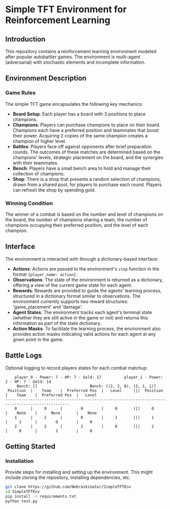 # Simple TFT Environment for Reinforcement Learning

## Introduction

This repository contains a reinforcement learning environment modeled after popular autobattler games. The environment is multi-agent (adversarial) with stochastic elements and incomplete information.

## Environment Description

### Game Rules

The simple TFT game encapsulates the following key mechanics:

- **Board Setup**: Each player has a board with 3 positions to place champions. 
- **Champions**: Players can purchase champions to place on their board. Champions each have a preferred position and teammates that boost their power. Acquiring 2 copies of the same champion creates a champion of higher level.
- **Battles**: Players face off against opponents after brief preparation rounds. The outcomes of these matches are determined based on the champions' levels, strategic placement on the board, and the synergies with their teammates.
- **Bench**: Players have a small bench area to hold and manage their collection of champions.
- **Shop**: There is a shop that presents a random selection of champions, drawn from a shared pool, for players to purchase each round. Players can refresh the shop by spending gold.

### Winning Condition

The winner of a combat is based on the number and level of champions on the board, the number of champions sharing a team, the number of champions occupying their preferred position, and the level of each champion.

## Interface

The environment is interacted with through a dictionary-based interface:

- **Actions**: Actions are passed to the environment's `step` function in the format `{player_name: action}`.
- **Observations**: The state of the environment is returned as a dictionary, offering a view of the current game state for each agent.
- **Rewards**: Rewards are provided to guide the agents' learning process, structured in a dictionary format similar to observations. The environment currently supports two reward structures: 'game_placement' and 'damage'.
- **Agent States**: The environment tracks each agent's terminal state (whether they are still active in the game or not) and returns this information as part of the state dictionary.
- **Action Masks**: To facilitate the learning process, the environment also provides action masks indicating valid actions for each agent at any given point in the game.

## Battle Logs

Optional logging to record players states for each combat matchup:

```
	player_0 - Power: 7 - HP: 7 - Gold: 17			player_1 - Power: 2 - HP: 7 - Gold: 14
	 Bench: []						 Bench: [(2, 2, 0), (2, 1, 1)]
 Position  |    Team    |  Preferred Pos  |   Level   	|||	 Position  |    Team    |  Preferred Pos  |   Level   
--------------------------------------------------------------------------------------------------
    0      |     0      |        0        |     0     	|||	    0      |    None    |      None       |    None   
    1      |     2      |        0        |     1     	|||	    1      |     1      |        0        |     0     
    2      |     2      |        2        |     0     	|||	    2      |     0      |        1        |     0
```

## Getting Started

### Installation

Provide steps for installing and setting up the environment. This might include cloning the repository, installing dependencies, etc.

```bash
git clone https://github.com/Nebraskinator/SimpleTFTEnv
cd SimpleTFTEnv
pip install -r requirements.txt
python test.py
